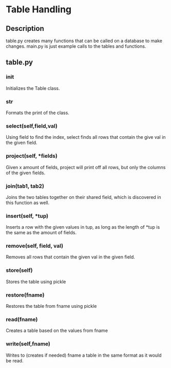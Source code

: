 # Table Handling
## Description
table.py creates many functions that can be called on a database to make changes.
main.py is just example calls to the tables and functions.
## table.py
### __init__
Initializes the Table class.
### __str__
Formats the print of the class.
### select(self,field,val)
Using field to find the index, select finds all rows that contain the give val in the given field.
### project(self, *fields)
Given x amount of fields, project will print off all rows, but only the columns of the given fields.
### join(tab1, tab2)
Joins the two tables together on their shared field, which is discovered in this function as well.
### insert(self, *tup)
Inserts a row with the given values in tup, as long as the length of *tup is the same as the amount of fields.
### remove(self, field, val)
Removes all rows that contain the given val in the given field.
### store(self)
Stores the table using pickle
### restore(fname)
Restores the table from fname using pickle
### read(fname)
Creates a table based on the values from fname
### write(self,fname)
Writes to (creates if needed) fname a table in the same format as it would be read.

